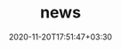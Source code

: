 ---
title: "news"
date: 2020-11-20T17:51:47+03:30
draft: false
headless: true

# all icons by [feathericons.com](https://https://feathericons.com//) are supported
show_news_icons: true
default_news_icon: "briefcase"

num_news: 5

news_items:
- text: "NetEase YouDao, full-time Artificial Intelligence Engineer"
  extra_text: "April 2022 - Now."
- text: "ByteDance AI-Lab, Speech Technology Research Intern"
  extra_text: "November. 2020 - February. 2021"
---